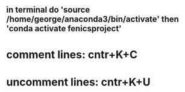 ## in terminal do 'source /home/george/anaconda3/bin/activate' then 'conda activate fenicsproject'
# comment lines: cntr+K+C
# uncomment lines: cntr+K+U